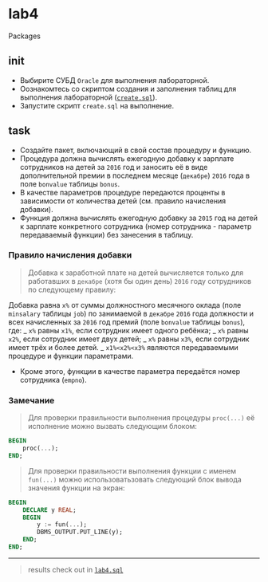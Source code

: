 # lab4

Packages

## init

- Выбирите СУБД `Oracle` для выполнения лабораторной.
- Оознакомтесь со скриптом создания и заполнения таблиц для выполнения
  лабораторной
  ([`create.sql`](https://github.com/Drapegnik/bsu/blob/master/dms/lab1/create.sql)).
- Запустите скрипт `create.sql` на выполнение.

## task

- Создайте пакет, включающий в свой состав процедуру и функцию.
- Процедура должна вычислять ежегодную добавку к зарплате сотрудников на детей
  за `2016` год и заносить её в виде дополнительной премии в последнем месяце
  (`декабре`) `2016` года в поле `bonvalue` таблицы `bonus`.
- В качестве параметров процедуре передаются проценты в зависимости от
  количества детей (см. правило начисления добавки).
- Функция должна вычислять ежегодную добавку за `2015` год на детей к зарплате
  конкретного сотрудника (номер сотрудника - параметр передаваемый функции) без
  занесения в таблицу.

### Правило начисления добавки

> Добавка к заработной плате на детей вычисляется только для работавших в
> `декабре` (хотя бы один день) `2016` году сотрудников по следующему правилу:

Добавка равна `x%` от суммы должностного месячного оклада (поле `minsalary`
таблицы `job`) по занимаемой в `декабре` `2016` года должности и всех
начисленных за `2016` год премий (поле `bonvalue` таблицы `bonus`), где: _ `x%`
равны `x1%`, если сотрудник имеет одного ребёнка; _ `x%` равны `x2%`, если
сотрудник имеет двух детей; _ `x%` равны `x3%`, если сотрудник имеет трёх и
более детей. _ `x1%<x2%<x3%` являются передаваемыми процедуре и функции
параметрами.

- Кроме этого, функции в качестве параметра передаётся номер сотрудника
  (`empno`).

### Замечание

> Для проверки правильности выполнения процедуры `proc(...)` её исполнение можно
> вызвать следующим блоком:

```sql
BEGIN
	proc(...);
END;
```

> Для проверки правильности выполнения функции с именем `fun(...)` можно
> использоватьзовать следующий блок вывода значения функции на экран:

```sql
BEGIN
	DECLARE y REAL;
	BEGIN
		y := fun(...);
		DBMS_OUTPUT.PUT_LINE(y);
	END;
END;
```

---

> results check out in
> [`lab4.sql`](https://github.com/Drapegnik/bsu/blob/master/dms/lab4/lab4.sql)
